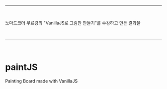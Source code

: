 
<br/>

---

<br/>

노마드코더 무료강의 "VanillaJS로 그림판 만들기"를 수강하고 만든 결과물

<br/>

---

<br/>

# paintJS
Painting Board made with VanillaJS
